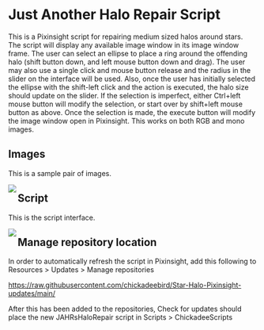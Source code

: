 # Just Another Halo Repair Script
This is a Pixinsight script for repairing medium sized halos around stars.
The script will display any available image window in its image window frame.
The user can select an ellipse to place a ring around the offending halo (shift button down, and left mouse button down and drag).
The user may also use a single click and mouse button
release and the radius in the slider on the interface will be used. Also, once the user has initially selected the ellipse with the shift-left click
and the action is executed, the halo size should update on the slider.
If the selection is imperfect, either Ctrl+left mouse button will modify the selection, or start over by shift+left mouse button as above.
Once the selection is made, the execute button will modify the image window open in Pixinsight.
This works on both RGB and mono images.

## Images

This is a sample pair of images.

<img src="./figs/Repaired flat.png" text='Repaired flat' align=left />

## Script

This is the script interface.

<img src="./figs/DonutRepairScript.png" text='Dust donut repair script' align=left />

## Manage repository location

In order to automatically refresh the script in Pixinsight, add this following to Resources > Updates > Manage repositories

https://raw.githubusercontent.com/chickadeebird/Star-Halo-Pixinsight-updates/main/

After this has been added to the repositories, Check for updates should place the new JAHRsHaloRepair script in Scripts > ChickadeeScripts
